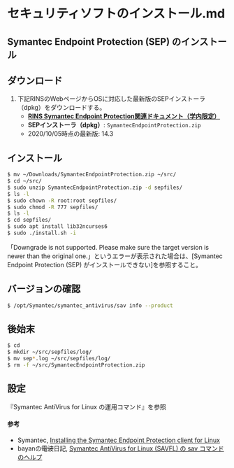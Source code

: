 # セキュリティソフトのインストール.md

## Symantec Endpoint Protection (SEP) のインストール

## ダウンロード
1. 下記RINSのWebページからOSに対応した最新版のSEPインストーラ（dpkg）をダウンロードする。
   - **[RINS Symantec Endpoint Protection関連ドキュメント（学内限定）](https://www.st.ryukoku.ac.jp/security/sep/)**
   - **SEPインストーラ（dpkg）**: `SymantecEndpointProtection.zip`
   - 2020/10/05時点の最新版: 14.3

## インストール
```bash
$ mv ~/Downloads/SymantecEndpointProtection.zip ~/src/
$ cd ~/src/
$ sudo unzip SymantecEndpointProtection.zip -d sepfiles/
$ ls -l
$ sudo chown -R root:root sepfiles/
$ sudo chmod -R 777 sepfiles/
$ ls -l
$ cd sepfiles/
$ sudo apt install lib32ncurses6
$ sudo ./install.sh -i
```
「Downgrade is not supported. Please make sure the target version is newer than the original one.」というエラーが表示された場合は、[Symantec Endpoint Protection (SEP) がインストールできない]を参照すること。

## バージョンの確認
```bash
$ /opt/Symantec/symantec_antivirus/sav info --product
```

## 後始末
```bash
$ cd
$ mkdir ~/src/sepfiles/log/
$ mv sep*.log ~/src/sepfiles/log/
$ rm -f ~/src/SymantecEndpointProtection.zip
```

## 設定
『Symantec AntiVirus for Linux の運用コマンド』を参照

#### 参考
- Symantec, [Installing the Symantec Endpoint Protection client for Linux](https://techdocs.broadcom.com/us/en/symantec-security-software/endpoint-security-and-management/endpoint-protection/all/getting-up-and-running-on-for-the-first-time-v45150512-d43e1033/installing-clients-with-save-package-v16194723-d21e1502/installing-the-client-for-linux-v95193124-d21e2986.html)
- bayanの<del>電波</del>日記, [Symantec AntiVirus for Linux (SAVFL) の sav コマンドのヘルプ](https://bayan.hatenadiary.com/entry/20121127/1354020993)
